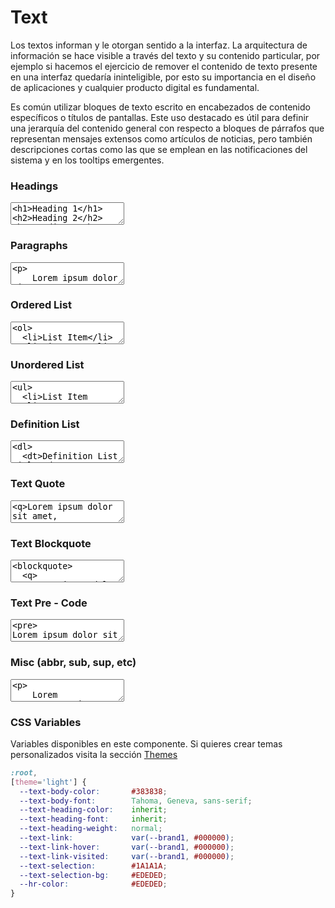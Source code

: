 # Text

Los textos informan y le otorgan sentido a la interfaz. La arquitectura de información se hace visible a través del texto y su contenido particular, por ejemplo si hacemos el ejercicio de remover el contenido de texto presente en una interfaz quedaría ininteligible, por esto su importancia en el diseño de aplicaciones y cualquier producto digital es fundamental. 

Es común utilizar bloques de texto escrito en encabezados de contenido específicos o títulos de pantallas. Este uso destacado es útil para definir una jerarquía del contenido general con respecto a bloques de párrafos que representan mensajes extensos como artículos de noticias, pero también descripciones cortas como las que se emplean en las notificaciones del sistema y en los tooltips emergentes.

### Headings

<textarea code-editor="mixed" code-result-size="420">
<h1>Heading 1</h1>
<h2>Heading 2</h2>
<h3>Heading 3</h3>
<h4>Heading 4</h4>
<h5>Heading 5</h5>
<h6>Heading 6</h6>
<hr/>
</textarea>

### Paragraphs

<textarea code-editor="mixed" code-result-size="380">
<p>
	Lorem ipsum dolor sit amet, <a title="test link" href="#">test link</a>
	adipiscing elit. Nullam dignissim convallis est. Quisque aliquam donec.
	Nunc iaculis suscipit dui. Nam sit amet sem. Aliquam libero nisi,
	imperdiet at, tincidunt nec, gravida vehicula, nisl. Praesent mattis,
	massa quis luctus fermentum, turpis mi volutpat justo, eu volutpat enim
	diam eget metus. Maecenas ornare tortor. Donec sed tellus eget sapien
	fringilla nonummy. Mauris a ante. Suspendisse quam sem, consequat at,
	commodo vitae, feugiat in, nunc. Morbi imperdiet augue quis tellus.
</p>
<p>
	Consectetuer adipiscing elit dolor sit amet, <em>emphasis</em> quis luctus.
	Nullam dignissim convallis est. Quisque aliquam. Donec faucibus. Nunc iaculis
	suscipit dui. Nam sit amet sem. Aliquam libero nisi, imperdiet at, tincidunt nec,
	gravida vehicula, nisl. Praesent mattis, massa quis luctus fermentum, turpis mi
	volutpat justo, eu volutpat enim diam eget metus. Maecenas ornare tortor. Donec
	sed tellus eget sapien fringilla nonummy. Mauris a ante. Suspendisse quam sem,
	consequat at, commodo vitae, feugiat in, nunc. Morbi imperdiet augue quis tellus.
</p>
</textarea>

### Ordered List

<textarea code-editor="mixed" code-result-size="130">
<ol>
  <li>List Item</li>
  <li>List Item</li>
  <li>List Item</li>
</ol>
</textarea>

### Unordered List

<textarea code-editor="mixed" code-result-size="130">
<ul>
  <li>List Item 1</li>
  <li>List Item 2</li>
  <li>List Item 3</li>
</ul>
</textarea>

### Definition List 

<textarea code-editor="mixed" code-result-size="120">
<dl>
  <dt>Definition List Title</dt>
  <dd>This is a definition list division.</dd>
</dl>
</textarea>

### Text Quote 

<textarea code-editor="mixed" code-result-size="70">
<q>Lorem ipsum dolor sit amet, consectetuer adipiscing elit. - Quote</q>
</textarea>

### Text Blockquote 

<textarea code-editor="mixed" code-result-size="370">
<blockquote>
  <q>
    Lorem ipsum dolor sit amet, consectetuer adipiscing elit.
    Nullam dignissim convallis est. Quisque aliquam. Donec faucibus.
    Nunc iaculis suscipit dui. Nam sit amet sem. Aliquam libero nisi,
    imperdiet at, tincidunt nec, gravida vehicula, nisl. Praesent mattis,
    massa quis luctus fermentum, turpis mi volutpat justo,
    eu volutpat enim diam eget metus.
  </q>
  <footer> Author's Name </footer>
</blockquote>
</textarea>

### Text Pre - Code

<textarea code-editor="mixed" code-result-size="280">
<pre>
Lorem ipsum dolor sit amet, consectetuer adipiscing
elit. Nullam dignissim convallis est. Quisque aliquam.
Donec faucibus. Nunc iaculis suscipit dui. Nam sit amet
sem. Aliquam libero nisi, imperdiet at, tincidunt nec,
gravida vehicula, nisl.
Praesent mattis, massa quis luctus fermentum, turpis mi
volutpat justo, eu volutpat enim diam eget metus.
Maecenas ornare tortor.
</pre>
</textarea>

### Misc (abbr, sub, sup, etc)

<textarea code-editor="mixed" code-result-size="220">
<p>
	Lorem <sup>superscript</sup> dolor <sub>subscript</sub> amet, consectetuer
	adipiscing elit. Nullam dignissim convallis est. Quisque aliquam. Nunc iaculis
	suscipit dui. Nam sit amet sem. Aliquam libero nisi, imperdiet at, tincidunt nec,
	gravida vehicula, nisl. Praesent mattis, massa quis luctus fermentum, turpis mi
	volutpat justo, eu volutpat enim diam eget metus. Maecenas ornare tortor. Donec
	tellus eget sapien fringilla nonummy. <abbr title="Content Management System">CMS</abbr>
	Mauris a ante. Suspendisse quam sem, consequat at, commodo vitae, feugiat in, nunc.
	Morbi imperdiet augue quis tellus.
</p>
</textarea>


### CSS Variables

Variables disponibles en este componente. Si quieres crear temas personalizados visita la sección [Themes](/themes)

```css
:root,
[theme='light'] {
  --text-body-color:       #383838;
  --text-body-font:        Tahoma, Geneva, sans-serif;
  --text-heading-color:    inherit;
  --text-heading-font:     inherit;
  --text-heading-weight:   normal;
  --text-link:             var(--brand1, #000000);
  --text-link-hover:       var(--brand1, #000000);
  --text-link-visited:     var(--brand1, #000000);
  --text-selection:        #1A1A1A;
  --text-selection-bg:     #EDEDED;
  --hr-color:              #EDEDED;
}
```
